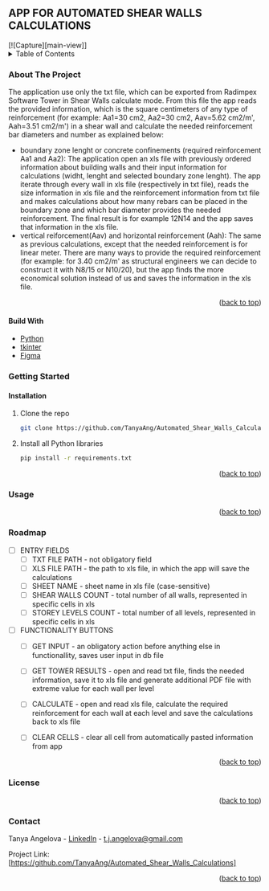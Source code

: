 
## APP FOR AUTOMATED SHEAR WALLS CALCULATIONS

<div id="top">
[![Capture][main-view]]
</div>


<details>
  <summary>Table of Contents</summary>
  <ol>
    <li>
      <a href="#about-the-project">About The Project</a>
      <ul>
        <li><a href="#built-with">Built With</a></li>
      </ul>
    </li>
    <li>
      <a href="#getting-started">Getting Started</a>
      <ul>
        <li><a href="#installation">Installation</a></li>
      </ul>
    </li>
    <li><a href="#usage">Usage</a></li>
    <li><a href="#roadmap">Roadmap</a></li>
    <li><a href="#license">License</a></li>
    <li><a href="#contact">Contact</a></li>
  </ol>
</details>


### About The Project
The application use only the txt file, which can be exported from Radimpex Software Tower in Shear Walls calculate mode. From this file the app reads the provided information, which is the square cеntimeters of any type of reinforcement (for example: Aa1=30 cm2, Aa2=30 cm2, Aav=5.62 cm2/m', Aah=3.51 cm2/m') in a shear wall and calculate the needed reinforcement bar diameters and number as explained below:
 - boundary zone lenght or concrete confinements (required reinforcement Aa1 and Aa2): The application open an xls file with previously ordered information about building walls and their input information for calculations (widht, lenght and selected boundary zone lenght). The app iterate through every wall in xls file (respectively in txt file), reads the size information in xls file and the reinforcement information from txt file and makes calculations about how many rebars can be placed in the boundary zone and which bar diameter provides the needed reinforcement. The final result is for example 12N14 and the app saves that information in the xls file. 
 - vertical reiforcement(Aav) and horizontal reinforcement (Aah): The same as previous calculations, except that the needed reinforcement is for linear meter. There are many ways to provide the required reinforcement (for example: for 3.40 cm2/m' as structural engineers we can decide to construct it with N8/15 or N10/20), but the app finds the more economical solution instead of us and saves the information in the xls file. 

<p align="right">(<a href="#top">back to top</a>)</p>

#### Build With
* [Python](https://www.python.org/)
* [tkinter](https://docs.python.org/3/library/tkinter.html)
* [Figma](https://www.figma.com)

### Getting Started
#### Installation
1. Clone the repo
   ```sh
   git clone https://github.com/TanyaAng/Automated_Shear_Walls_Calculations.git
   ```
3. Install all Python libraries
   ```sh
   pip install -r requirements.txt
   ```
<p align="right">(<a href="#top">back to top</a>)</p>

### Usage

<p align="right">(<a href="#top">back to top</a>)</p>


### Roadmap
- [ ] ENTRY FIELDS
  - [ ] TXT FILE PATH - not obligatory field
  - [ ] XLS FILE PATH - the path to xls file, in which the app will save the calculations
  - [ ] SHEET NAME - sheet name in xls file (case-sensitive)
  - [ ] SHEAR WALLS COUNT - total number of all walls, represented in specific cells in xls
  - [ ] STOREY LEVELS COUNT - total number of all levels, represented in specific cells in xls
- [ ] FUNCTIONALITY BUTTONS
  - [ ] GET INPUT - an obligatory action before anything else in functionallity, saves user input in db file
  - [ ] GET TOWER RESULTS - open and read txt file, finds the needed information, save it to xls file and generate additional PDF file with extreme value for each wall per level
  - [ ] CALCULATE - open and read xls file, calculate the required reinforcement for each wall at each level and save the calculations back to xls file
  - [ ] CLEAR CELLS - clear all cell from automatically pasted information from app


<p align="right">(<a href="#top">back to top</a>)</p>

### License

<p align="right">(<a href="#top">back to top</a>)</p>

### Contact

Tanya Angelova - [LinkedIn](https://www.linkedin.com/in/tanya-angelova-44b03590/) - t.j.angelova@gmail.com

Project Link: [https://github.com/TanyaAng/Automated_Shear_Walls_Calculations]

<p align="right">(<a href="#top">back to top</a>)</p>

[main-view]: https://user-images.githubusercontent.com/18015470/174805811-5eb5a033-0e9d-4da7-9ad0-f2c18620f20d.PNG
[LinkedIn]: https://www.linkedin.com/in/tanya-angelova-44b03590/
